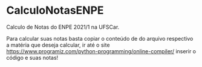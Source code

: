 # CalculoNotasENPE
Calculo de Notas do ENPE 2021/1 na UFSCar.


Para calcular suas notas basta copiar o conteúdo de do arquivo respectivo a matéria que deseja calcular, ir até o site https://www.programiz.com/python-programming/online-compiler/ inserir o código e suas notas!
